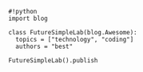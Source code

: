     #!python
    import blog

    class FutureSimpleLab(blog.Awesome):
      topics = ["technology", "coding"]
      authors = "best"

    FutureSimpleLab().publish
